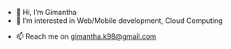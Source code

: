 - 👋 Hi, I’m Gimantha
- 👀 I’m interested in Web/Mobile development, Cloud Computing
<!-- - 🌱 I’m currently learning ... -->
- 📫 Reach me on gimantha.k98@gmail.com

<!---
gimanthaKB/gimanthaKB is a ✨ special ✨ repository because its `README.md` (this file) appears on your GitHub profile.
You can click the Preview link to take a look at your changes.
--->
